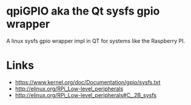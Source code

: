 qpiGPIO aka the Qt sysfs gpio wrapper
=====================================

A linux sysfs gpio wrapper impl in QT for systems like the Raspberry PI.


Links
=====
* https://www.kernel.org/doc/Documentation/gpio/sysfs.txt
* http://elinux.org/RPi_Low-level_peripherals
* http://elinux.org/RPi_Low-level_peripherals#C_.2B_sysfs

